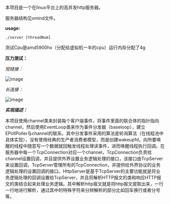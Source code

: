 本项目是一个在linux平台上的高并发http服务器。

服务器结构见xmind文件。

**usage:**

```shell
./server [threadNum]
```

测试Cpu是amd5900hx（分配给虚拟机一半的cpu）运行内存分配了4g

**压力测试：**

*短链接：*

![image](https://github.com/hollowcode1/Webserver-Reactor/assets/122421971/9207dace-253a-47fa-ae8e-2011b1903bdb)


*长连接：*

![image](https://github.com/hollowcode1/Webserver-Reactor/assets/122421971/bb33497c-565c-4383-b806-1e5c81dbf0a6)

***实现描述：***



本项目使用channel类来封装每个客户端事件，将事件里面的联合体的指针指向channel，然后使用EventLoop类来作为事件分发器（baseloop），建立EPollPoller与channel的联系，其中分发事件采用的算法是轮询算法（在线程池中具体实现），没有使用经典的生产者消费者模型，而是创建wakeupfd，向所要唤醒的线程中随意写一个数据就回触发线程处理读事件，进而唤醒线程执行回调。在服务器中每一个TcpConnection对应一个channel，TcpConnection负责给channel设置回调，并且提供外界设置业务逻辑处理的接口，该接口由TcpServer来设置回调，TcpServer管理所有的TcpConnection，并提供给外界协议的业务逻辑处理的设置回调的接口。HttpServer是基于TcpServer的主要功能就是将业务逻辑处理的回调设置给TcpServer，并且将解析HTTP报文的类和响应HTTP报文的类结合起来处理业务逻辑。其中解析http报文就是将http报文提取出来，一行一行地进行解析，通过其中的特殊字符来分辨解析的部分比如回车换行或者分号等。
